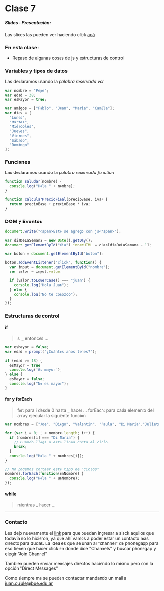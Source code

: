 # Clase 7

##### Slides - Presentación:
Las slides las pueden ver haciendo click [acá](https://ptf-houssay.github.io/taller-mobile/clase-7/slides-clase-siete.html)

### En esta clase:

- Repaso de algunas cosas de js y estructuras de control

### Variables y tipos de datos

Las declaramos usando la _palabra reservada_ *var*

```javascript
var nombre = "Pepe";
var edad = 38;
var esMayor = true;

var amigos = ["Pablo", "Juan", "Maria", "Camila"];
var dias = [
  "Lunes",
  "Martes",
  "Miércoles",
  "Jueves",
  "Viernes",
  "Sábado",
  "Domingo"
];
```

### Funciones

Las declaramos usando la _palabra reservada_ *function*

```javascript
function saludar(nombre) {
  console.log("Hola " + nombre);
}

function calcularPrecioFinal(precioBase, iva) {
  return precioBase + precioBase * iva;
}
```

### DOM y Eventos

```javascript
document.write("<span>Esto se agrego con js</span>");

var diaDeLaSemana = new Date().getDay();
document.getElementById("dia").innerHTML = dias[diaDeLaSemana - 1];

var boton = document.getElementById("boton");

boton.addEventListener("click", function() {
  var input = document.getElementById("nombre");
  var valor = input.value;

  if (valor.toLowerCase() === "juan") {
    console.log("Hola Juan");
  } else {
    console.log("No te conozco");
  }
});
```

### Estructuras de control

#### if

> si _ entonces ...

```javascript
var esMayor = false;
var edad = prompt("¿Cuántos años tenes?");

if (edad >= 18) {
  esMayor = true;
  console.log("Es mayor");
} else {
  esMayor = false;
  console.log("No es mayor");
}
```

#### for y forEach

> for: para i desde 0 hasta _ hacer ...
> forEach: para cada elemento del array ejecutar la siguiente función
```javascript
var nombres = ["Joe", "Diego", "Valentin", "Paula", "Di Maria","Julieta", "Erica", "Mariana", "Francisco"];

for (var i = 0; i < nombre.length; i++) {
  if (nombres[i] === "Di Maria") {
    // Cuando llega a esta línea corta el ciclo
    break;
  }
  console.log("Hola " + nombres[i]);
}

// No podemos cortaar este tipo de "ciclos"
nombres.forEach(function(unNombre) {
  console.log("Hola " + unNombre);
});
```

#### while

> mientras _ hacer ...

---

### Contacto

Les dejo nuevamente el [link](http://bit.ly/slack-houssay) para que puedan ingresar a slack aqullos que todavía no lo hicieron, ya que ahí vamos a poder estar un contacto mas directo para dudas. La idea es que se unan al "channel" de phonegapp para eso tienen que hacer click en donde dice "Channels" y buscar phonegap y elegir "Join Channel"

También pueden enviar mensajes directos haciendo lo mismo pero con la opción "Direct Messages"

Como siempre me se pueden contactar mandando un mail a juan.cuiule@bue.edu.ar